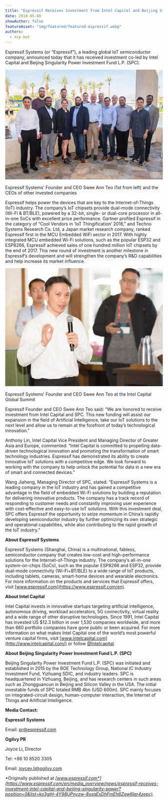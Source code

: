 ```yaml
---
title: "Espressif Receives Investment from Intel Capital and Beijing Singularity Power Investment Fund"
date: 2018-05-08
showAuthor: false
featureAsset: "img/featured/featured-espressif.webp"
authors:
  - esp-bot
---
```

Espressif Systems (or “Espressif”), a leading global IoT semiconductor company, announced today that it has received investment co-led by Intel Capital and Beijing Singularity Power Investment Fund L.P. (SPC).

![](img/espressif-1.webp)

Espressif Systems’ Founder and CEO Swee Ann Teo (1st from left) and the CEOs of other invested companies

Espressif helps power the devices that are key to the Internet-of-Things (IoT) industry. The company’s IoT chipsets provide dual-mode connectivity (Wi-Fi & BT/BLE), powered by a 32-bit, single- or dual-core processor in all-in-one SoCs with excellent price performance. Gartner profiled Espressif in the category of “Cool Vendors in ‘IoT Thingification’ 2016,” and Techno Systems Research Co. Ltd, a Japan market research company, ranked Espressif first in the MCU Embedded WiFi sector in 2017. With highly integrated MCU embedded Wi-Fi solutions, such as the popular ESP32 and ESP8266, Espressif achieved sales of one hundred million IoT chipsets by the end of 2017. This new round of investment is another milestone in Espressif’s development and will strengthen the company’s R&D capabilities and help increase its market influence.

![](img/espressif-2.webp)

Espressif Systems’ Founder and CEO Swee Ann Teo at the Intel Capital Global Summit

Espressif Founder and CEO Swee Ann Teo said: “We are honored to receive investment from Intel Capital and SPC. This new funding will assist our expansion in the field of Artificial Intelligence, take our IoT solutions to the next level and allow us to remain at the forefront of today’s technological innovation.”

Anthony Lin, Intel Capital Vice President and Managing Director of Greater Asia and Europe, commented: “Intel Capital is committed to propelling data-driven technological innovation and promoting the transformation of smart technology industries. Espressif has demonstrated its ability to create innovative IoT solutions with a competitive edge. We look forward to working with the company to help unlock the potential for data in a new era of smart and connected devices.”

Wang Jiaheng, Managing Director of SPC, stated: “Espressif Systems is a leading company in the IoT industry and has gained a competitive advantage in the field of embedded Wi-Fi solutions by building a reputation for delivering innovative products. The company has a track record of responding to customer needs and constantly improving user experience with cost-effective and easy-to-use IoT solutions. With this investment deal, SPC offers Espressif the opportunity to seize momentum in China’s rapidly developing semiconductor industry by further optimizing its own strategic and operational capabilities, while also contributing to the rapid growth of the IoT industry.”

__About Espressif Systems__ 

Espressif Systems (Shanghai, China) is a multinational, fabless, semiconductor company that creates low-cost and high-performance solutions for the Internet-of-Things industry. The company’s all-in-one system-on-chips (SoCs), such as the popular ESP8266 and ESP32, provide dual-mode connectivity (Wi-Fi+BT/BLE) to a wide range of IoT products, including tablets, cameras, smart-home devices and wearable electronics. For more information on the products and services that Espressif offers, visit [www.espressif.com](https://www.espressif.com/en).

__About Intel Capital__ 

Intel Capital invests in innovative startups targeting artificial intelligence, autonomous driving, workload accelerators, 5G connectivity, virtual reality and a wide range of other disruptive technologies. Since 1991, Intel Capital has invested US $12.3 billion in over 1,530 companies worldwide, and more than 660 portfolio companies have gone public or been acquired. For more information on what makes Intel Capital one of the world’s most powerful venture capital firms, visit [www.intelcapital.com](http://www.intelcapital.com/) or follow [@Intelcapital](https://twitter.com/intelcapital).

__About Beijing Singularity Power Investment Fund L.P. (SPC)__ 

Beijing Singularity Power Investment Fund L.P. (SPC) was initiated and established in 2015 by the BOE Technology Group, National IC Industry Investment Fund, Yizhuang SDIC, and industry leaders. SPC is headquartered in Yizhuang, Beijing, and has research centers in such areas such as Zhongguancun in Beijing and Silicon Valley in the USA. The initial investable funds of SPC totaled RMB 4bn (USD 600m). SPC mainly focuses on integrated-circuit design, human-computer interaction, the Internet of Things and Artificial Intelligence.

__Media Contact:__ 

__Espressif Systems__ 

Email: pr@espressif.com

__Ogilvy PR__ 

Joyce Li, Director

Tel: +86 10 8520 3305

Email: joycey.li@ogilvy.com

*Originally published at *[*www.espressif.com*](https://www.espressif.com/en/media_overview/news/espressif-receives-investment-intel-capital-and-beijing-singularity-power?position=0&list=ko3giH-4Y98UPnvzw-8xxqExDhFmEh6Zaw6lar4zepc)*.*
